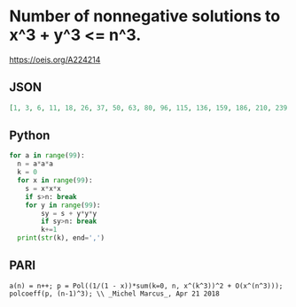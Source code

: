 # Number of nonnegative solutions to x^3 \+ y^3 <\= n^3\.
https://oeis.org/A224214
## JSON
```JSON
[1, 3, 6, 11, 18, 26, 37, 50, 63, 80, 96, 115, 136, 159, 186, 210, 239, 268, 301, 336, 368, 407, 444, 487, 526, 574, 619, 664, 717, 764, 820, 875, 930, 989, 1047, 1112, 1175, 1238, 1307, 1375, 1444, 1521, 1592, 1669, 1745, 1828, 1907, 1988, 2073, 2161, 2252]
```
## Python
```Python
for a in range(99):
  n = a*a*a
  k = 0
  for x in range(99):
    s = x*x*x
    if s>n: break
    for y in range(99):
        sy = s + y*y*y
        if sy>n: break
        k+=1
  print(str(k), end=',')
```
## PARI
```PARI
a(n) = n++; p = Pol((1/(1 - x))*sum(k=0, n, x^(k^3))^2 + O(x^(n^3))); polcoeff(p, (n-1)^3); \\ _Michel Marcus_, Apr 21 2018
```
